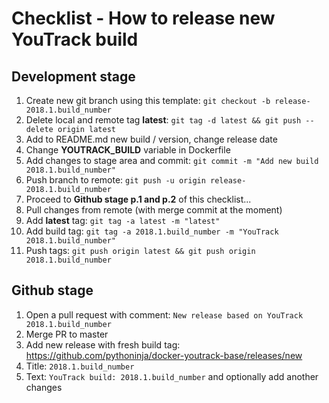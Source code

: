 # Checklist - How to release new YouTrack build

## Development stage

1. Create new git branch using this template: `git checkout -b release-2018.1.build_number`
1. Delete local and remote tag **latest**: `git tag -d latest && git push --delete origin latest`
1. Add to README.md new build / version, change release date
1. Change **YOUTRACK_BUILD** variable in Dockerfile
1. Add changes to stage area and commit: `git commit -m "Add new build 2018.1.build_number"`
1. Push branch to remote: `git push -u origin release-2018.1.build_number`
1. Proceed to **Github stage p.1 and p.2** of this checklist...
1. Pull changes from remote (with merge commit at the moment)
1. Add **latest** tag: `git tag -a latest -m "latest"`
1. Add build tag: `git tag -a 2018.1.build_number -m "YouTrack 2018.1.build_number"`
1. Push tags: `git push origin latest && git push origin 2018.1.build_number`

## Github stage

1. Open a pull request with comment: `New release based on YouTrack 2018.1.build_number`
1. Merge PR to master
1. Add new release with fresh build tag: https://github.com/pythoninja/docker-youtrack-base/releases/new
1. Title: `2018.1.build_number`
1. Text: `YouTrack build: 2018.1.build_number` and optionally add another changes
